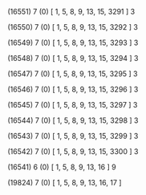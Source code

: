 (16551) 7 (0) [ 1, 5, 8, 9, 13, 15, 3291 ] 3 


(16550) 7 (0) [ 1, 5, 8, 9, 13, 15, 3292 ] 3 


(16549) 7 (0) [ 1, 5, 8, 9, 13, 15, 3293 ] 3 


(16548) 7 (0) [ 1, 5, 8, 9, 13, 15, 3294 ] 3 


(16547) 7 (0) [ 1, 5, 8, 9, 13, 15, 3295 ] 3 


(16546) 7 (0) [ 1, 5, 8, 9, 13, 15, 3296 ] 3 


(16545) 7 (0) [ 1, 5, 8, 9, 13, 15, 3297 ] 3 


(16544) 7 (0) [ 1, 5, 8, 9, 13, 15, 3298 ] 3 


(16543) 7 (0) [ 1, 5, 8, 9, 13, 15, 3299 ] 3 


(16542) 7 (0) [ 1, 5, 8, 9, 13, 15, 3300 ] 3 


(16541) 6 (0) [ 1, 5, 8, 9, 13, 16 ] 9 


(19824) 7 (0) [ 1, 5, 8, 9, 13, 16, 17 ]  

